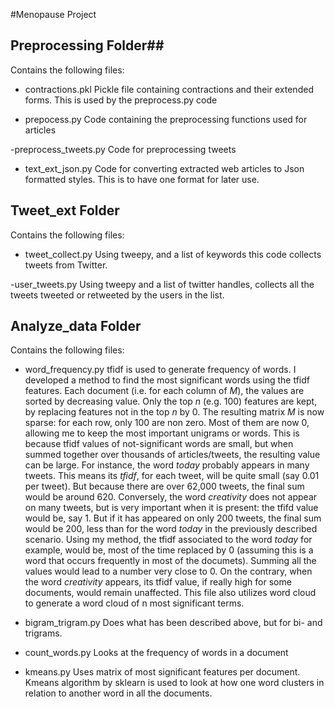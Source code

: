 #Menopause Project

## Preprocessing Folder##
Contains the following files:

- contractions.pkl
    Pickle file containing contractions and their extended forms. This is used by the preprocess.py code

- prepocess.py
    Code containing the preprocessing functions used for articles

-preprocess_tweets.py
    Code for preprocessing tweets

- text_ext_json.py
    Code for converting extracted web articles to Json formatted styles. This is to have one format for later use. 

## Tweet_ext Folder
Contains the following files:

- tweet_collect.py
    Using tweepy, and a list of keywords this code collects tweets from Twitter.

-user_tweets.py
    Using tweepy and a list of twitter handles, collects all the tweets tweeted or retweeted by the users in the list. 

## Analyze_data Folder
Contains the following files:

- word_frequency.py
    tfidf is used to generate frequency of words. I developed a method to find the most significant words using the tfidf features. 
    Each document (i.e.  for each column of *M*), the values are sorted by decreasing value.  Only the top *n* (e.g. 100) features are kept, by replacing features not in the top *n* by 0.  The resulting matrix *M* is now sparse: for each row, only 100 are non zero. Most of them  are now 0, allowing me to keep the most important unigrams or words. This is because tfidf values of not-significant words are small, but when summed together over thousands of articles/tweets, the resulting value can be large.
For instance, the word *today* probably appears in many tweets. This means its *tfidf*, for each tweet, will be quite small (say 0.01 per tweet). 
But because there are over 62,000 tweets, the final sum would be around 620. 
Conversely, the word *creativity* does not appear on many tweets, but is very important when it is present: the tfifd value would be, say 1. But if it has appeared on only 200 tweets, the final sum would be 200, less than for the word *today* in the previously described scenario. Using my method, the tfidf associated to the word *today* for example, would be, most of the time replaced by 0 (assuming this is a word that occurs frequently in most of the documets). Summing all the values would lead to a number very close to 0. On the contrary, when the word *creativity* appears, its tfidf value, if really high for some documents, would remain unaffected.
This file also utilizes word cloud to generate a word cloud of n most significant terms. 

- bigram_trigram.py
    Does what has been described above, but for bi- and trigrams.

- count_words.py
    Looks at the frequency of words in a document

- kmeans.py
    Uses matrix of most significant features per document. Kmeans algorithm by sklearn is used to look at how one word clusters in relation to another word in all the documents. 
